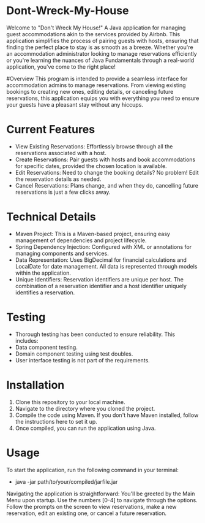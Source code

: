 # Dont-Wreck-My-House
Welcome to "Don't Wreck My House!" A Java application for managing guest accommodations akin to the services provided by Airbnb. This application simplifies the process of pairing guests with hosts, ensuring that finding the perfect place to stay is as smooth as a breeze. Whether you're an accommodation administrator looking to manage reservations efficiently or you're learning the nuances of Java Fundamentals through a real-world application, you've come to the right place!

#Overview
This program is intended to provide a seamless interface for accommodation admins to manage reservations. From viewing existing bookings to creating new ones, editing details, or canceling future reservations, this application equips you with everything you need to ensure your guests have a pleasant stay without any hiccups.

# Current Features
- View Existing Reservations: Effortlessly browse through all the reservations associated with a host.
- Create Reservations: Pair guests with hosts and book accommodations for specific dates, provided the chosen location is available.
- Edit Reservations: Need to change the booking details? No problem! Edit the reservation details as needed.
- Cancel Reservations: Plans change, and when they do, cancelling future reservations is just a few clicks away.

# Technical Details
- Maven Project: This is a Maven-based project, ensuring easy management of dependencies and project lifecycle.
- Spring Dependency Injection: Configured with XML or annotations for managing components and services.
- Data Representation: Uses BigDecimal for financial calculations and LocalDate for date management. All data is represented through models within the application.
- Unique Identifiers: Reservation identifiers are unique per host. The combination of a reservation identifier and a host identifier uniquely identifies a reservation.

# Testing
- Thorough testing has been conducted to ensure reliability. This includes:
- Data component testing.
- Domain component testing using test doubles.
- User interface testing is not part of the requirements.

# Installation
1. Clone this repository to your local machine.
2. Navigate to the directory where you cloned the project.
3. Compile the code using Maven. If you don't have Maven installed, follow the instructions here to set it up.
4. Once compiled, you can run the application using Java.

# Usage
To start the application, run the following command in your terminal:
- java -jar path/to/your/compiled/jarfile.jar

Navigating the application is straightforward:
You'll be greeted by the Main Menu upon startup. Use the numbers [0-4] to navigate through the options.
Follow the prompts on the screen to view reservations, make a new reservation, edit an existing one, or cancel a future reservation.
